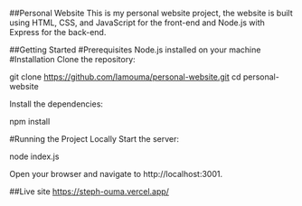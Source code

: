 ##Personal Website
This is my personal website project, the website is built using HTML, CSS, and JavaScript for the front-end and Node.js with Express for the back-end.

##Getting Started
#Prerequisites
Node.js installed on your machine
#Installation
Clone the repository:

git clone https://github.com/Iamouma/personal-website.git cd personal-website

Install the dependencies:

npm install

#Running the Project Locally
Start the server:

node index.js

Open your browser and navigate to http://localhost:3001.

##Live site
https://steph-ouma.vercel.app/

